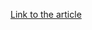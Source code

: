 [Link to the article](https://www.slideshare.net/CrowdStrike/crowd-casts-monthly-you-have-an-adversary-problem)
